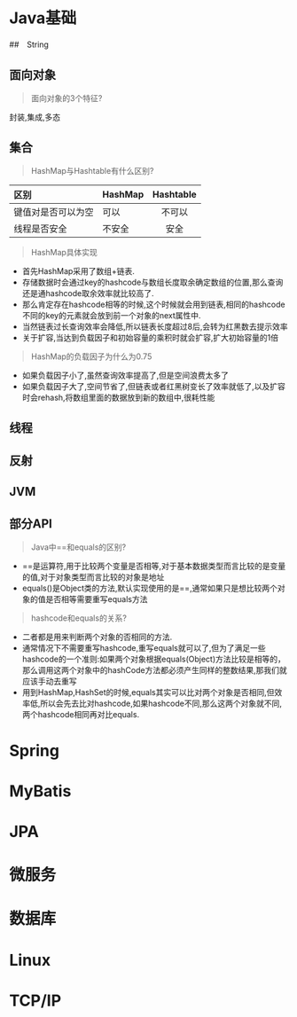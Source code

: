 #  Java基础

##　String

## 面向对象

> 面向对象的3个特征?

封装,集成,多态

## 集合

> HashMap与Hashtable有什么区别?

| 区别               | HashMap | Hashtable |
| :----------------- | ------- | :-------: |
| 键值对是否可以为空 | 可以    |  不可以   |
| 线程是否安全       | 不安全  |   安全    |

> HashMap具体实现

- 首先HashMap采用了数组+链表.
- 存储数据时会通过key的hashcode与数组长度取余确定数组的位置,那么查询还是通hashcode取余效率就比较高了.
- 那么肯定存在hashcode相等的时候,这个时候就会用到链表,相同的hashcode不同的key的元素就会放到前一个对象的next属性中.
- 当然链表过长查询效率会降低,所以链表长度超过8后,会转为红黑数去提示效率
- 关于扩容,当达到负载因子和初始容量的乘积时就会扩容,扩大初始容量的1倍

> HashMap的负载因子为什么为0.75

- 如果负载因子小了,虽然查询效率提高了,但是空间浪费太多了
- 如果负载因子大了,空间节省了,但链表或者红黑树变长了效率就低了,以及扩容时会rehash,将数组里面的数据放到新的数组中,很耗性能

## 线程

## 反射

##  JVM

## 部分API

> Java中==和equals的区别?

- ==是运算符,用于比较两个变量是否相等,对于基本数据类型而言比较的是变量的值,对于对象类型而言比较的对象是地址
- equals()是Object类的方法,默认实现使用的是==,通常如果只是想比较两个对象的值是否相等需要重写equals方法

> hashcode和equals的关系?

- 二者都是用来判断两个对象的否相同的方法.
- 通常情况下不需要重写hashcode,重写equals就可以了,但为了满足一些hashcode的一个准则:如果两个对象根据equals(Object)方法比较是相等的，那么调用这两个对象中的hashCode方法都必须产生同样的整数结果,那我们就应该手动去重写
- 用到HashMap,HashSet的时候,equals其实可以比对两个对象是否相同,但效率低,所以会先去比对hashcode,如果hashcode不同,那么这两个对象就不同,两个hashcode相同再对比equals.



# Spring

# MyBatis

# JPA

# 微服务

# 数据库

# Linux

# TCP/IP

